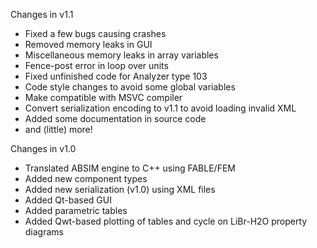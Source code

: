 Changes in v1.1
* Fixed a few bugs causing crashes
* Removed memory leaks in GUI
* Miscellaneous memory leaks in array variables
* Fence-post error in loop over units
* Fixed unfinished code for Analyzer type 103
* Code style changes to avoid some global variables
* Make compatible with MSVC compiler
* Convert serialization encoding to v1.1 to avoid loading invalid XML
* Added some documentation in source code
* and (little) more!

Changes in v1.0
* Translated ABSIM engine to C++ using FABLE/FEM
* Added new component types
* Added new serialization (v1.0) using XML files
* Added Qt-based GUI
* Added parametric tables
* Added Qwt-based plotting of tables and cycle on LiBr-H2O property diagrams
